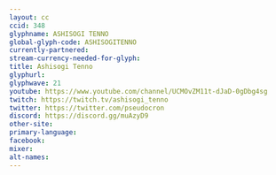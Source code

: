 ```yaml
---
layout: cc
ccid: 348
glyphname: ASHISOGI TENNO
global-glyph-code: ASHISOGITENNO
currently-partnered: 
stream-currency-needed-for-glyph: 
title: Ashisogi Tenno
glyphurl: 
glyphwave: 21
youtube: https://www.youtube.com/channel/UCMOvZM11t-dJaD-0gDbg4sg
twitch: https://twitch.tv/ashisogi_tenno
twitter: https://twitter.com/pseudocron
discord: https://discord.gg/muAzyD9
other-site: 
primary-language: 
facebook: 
mixer: 
alt-names: 
---
```


